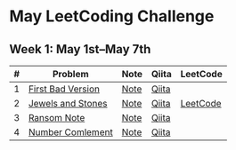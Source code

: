 # May LeetCoding Challenge

## Week 1: May 1st–May 7th

| # | Problem | Note | Qiita | LeetCode
|:---:|---|---|---|---|
| 1 | [First Bad Version](https://leetcode.com/explore/challenge/card/may-leetcoding-challenge/534/week-1-may-1st-may-7th/3316/) | [Note](w1d1_first_bad_version) | [Qiita](https://qiita.com/vc7/items/25e12aa48d2d2dc0877a) |
| 2 | [Jewels and Stones](https://leetcode.com/explore/featured/card/may-leetcoding-challenge/534/week-1-may-1st-may-7th/3317/) | [Note](w1d2_jewels_and_stones) | [Qiita](https://qiita.com/vc7/items/395c629ac3d1a0fc18cf) | [LeetCode](https://leetcode.com/problems/jewels-and-stones/discuss/608435/Swift-1-liner-using-higher-order-function) |
| 3 | [Ransom Note](https://leetcode.com/explore/challenge/card/may-leetcoding-challenge/534/week-1-may-1st-may-7th/3318/) | [Note](w1d3_ransom_note) | [Qiita](https://qiita.com/vc7/items/6e07c1ce625388156ab0)
| 4 | [Number Comlement](https://leetcode.com/explore/challenge/card/may-leetcoding-challenge/534/week-1-may-1st-may-7th/3319/) | [Note](w1d4_number_complement) | [Qiita](https://qiita.com/vc7/items/efd25fa456cef1f469e7)